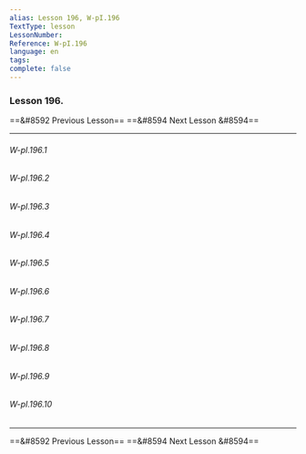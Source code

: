 ```yaml
---
alias: Lesson 196, W-pI.196
TextType: lesson
LessonNumber: 
Reference: W-pI.196
language: en
tags: 
complete: false
---
```


### Lesson 196.


==&#8592 Previous Lesson== 
==&#8594 Next Lesson &#8594== 
***

###### W-pI.196.1

###### W-pI.196.2

###### W-pI.196.3

###### W-pI.196.4

###### W-pI.196.5

###### W-pI.196.6

###### W-pI.196.7

###### W-pI.196.8

###### W-pI.196.9

###### W-pI.196.10
***

==&#8592 Previous Lesson== 
==&#8594 Next Lesson &#8594== 

